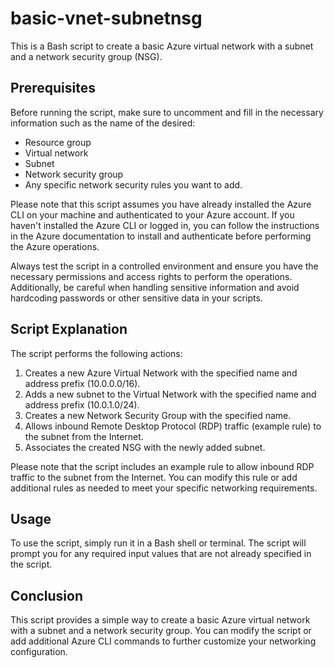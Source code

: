# basic-vnet-subnetnsg

This is a Bash script to create a basic Azure virtual network with a subnet and a network security group (NSG).

## Prerequisites

Before running the script, make sure to uncomment and fill in the necessary information such as the name of the desired:

- Resource group
- Virtual network
- Subnet
- Network security group
- Any specific network security rules you want to add.

Please note that this script assumes you have already installed the Azure CLI on your machine and authenticated to your Azure account. If you haven't installed the Azure CLI or logged in, you can follow the instructions in the Azure documentation to install and authenticate before performing the Azure operations.

Always test the script in a controlled environment and ensure you have the necessary permissions and access rights to perform the operations. Additionally, be careful when handling sensitive information and avoid hardcoding passwords or other sensitive data in your scripts.

## Script Explanation

The script performs the following actions:

1. Creates a new Azure Virtual Network with the specified name and address prefix (10.0.0.0/16).
2. Adds a new subnet to the Virtual Network with the specified name and address prefix (10.0.1.0/24).
3. Creates a new Network Security Group with the specified name.
4. Allows inbound Remote Desktop Protocol (RDP) traffic (example rule) to the subnet from the Internet.
5. Associates the created NSG with the newly added subnet.

Please note that the script includes an example rule to allow inbound RDP traffic to the subnet from the Internet. You can modify this rule or add additional rules as needed to meet your specific networking requirements.

## Usage

To use the script, simply run it in a Bash shell or terminal. The script will prompt you for any required input values that are not already specified in the script.

## Conclusion

This script provides a simple way to create a basic Azure virtual network with a subnet and a network security group. You can modify the script or add additional Azure CLI commands to further customize your networking configuration.